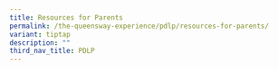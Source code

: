 ```yaml
---
title: Resources for Parents
permalink: /the-queensway-experience/pdlp/resources-for-parents/
variant: tiptap
description: ""
third_nav_title: PDLP
---
```

<p></p>